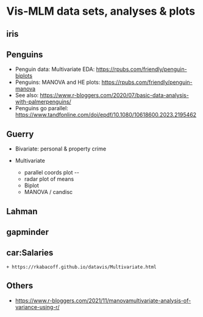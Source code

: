 # Vis-MLM data sets, analyses & plots

## iris


## Penguins

* Penguin data: Multivariate EDA: https://rpubs.com/friendly/penguin-biplots
* Penguins: MANOVA and HE plots: https://rpubs.com/friendly/penguin-manova
* See also: https://www.r-bloggers.com/2020/07/basic-data-analysis-with-palmerpenguins/
* Penguins go parallel: https://www.tandfonline.com/doi/epdf/10.1080/10618600.2023.2195462

## Guerry

*	Bivariate: personal & property crime

* Multivariate
	+ parallel coords plot --
	+ radar plot of means
	+ Biplot	
	+ MANOVA / candisc
	
## Lahman

## gapminder


## car:Salaries
	+ https://rkabacoff.github.io/datavis/Multivariate.html
	
## Others
  + https://www.r-bloggers.com/2021/11/manovamultivariate-analysis-of-variance-using-r/

	